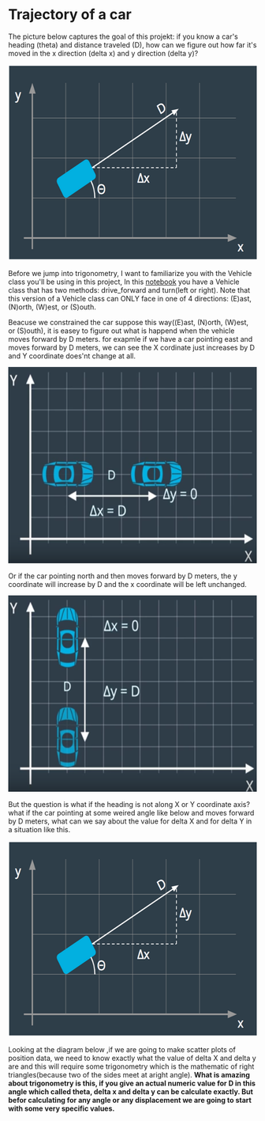 # Trajectory of a car
The picture below captures the goal of this projekt: if you know a car's heading (theta) and distance traveled (D), how can we figure out how far it's moved in the x direction (delta x) and y direction (delta y)?

<p align="center">
<img src="./img/1.PNG" width="593" height="397" alt=" how far it's moved in the x direction (delta x) and y direction (delta y)" />
<p align="center">

Before we jump into trigonometry, I want to familiarize you with the Vehicle class you'll be using in this project, In this [notebook](https://github.com/A2Amir/Trajectory-of-a-car/blob/master/motion%20in%20general.ipynb) you have a Vehicle class that has two methods: drive_forward and turn(left or right). Note that this version of a Vehicle class can ONLY face in one of 4 directions: (E)ast, (N)orth, (W)est, or (S)outh.

Beacuse we constrained the car suppose this way((E)ast, (N)orth, (W)est, or (S)outh), it is easey to figure out what is happend when the vehicle moves forward by D meters. for exapmle if we have a car pointing east and moves forward by D meters, we can see the X cordinate just increases by D and Y coordinate does'nt change at all.

<p align="right">
<img src="./img/2.PNG" width="593" height="397" alt="the vehicle moves forward by D meters " />
<p align="right">
 
Or if the car pointing north and then moves forward by D meters, the y coordinate will increase by D and the x coordinate will be left unchanged.
<p align="right">
<img src="./img/3.PNG" width="593" height="397" alt="the vehicle moves forward by D meters" />
<p align="right">
 
But the question is what if the heading is not along X or Y coordinate axis? what if the car pointing at some weired angle like below and moves forward by D meters, what can we say about the value for delta X and for delta Y in a situation like this.

<p align="right">
<img src="./img/1.PNG" width="593" height="397" alt="the car pointing at some weired angle" />
<p align="right">
 
Looking at the diagram below ,if we are going to make scatter plots of position data, we need to know exactly what the value of delta X and delta y are and this will require some trigonometry which is the mathematic of right triangles(because two of the sides meet at aright angle).
**What is amazing about trigonometry is this, if you give an actual numeric value for D in this angle which called theta, delta x and delta y can be calculate exactly. But befor calculating for any angle or any displacement we are going to start with some very specific values.**





